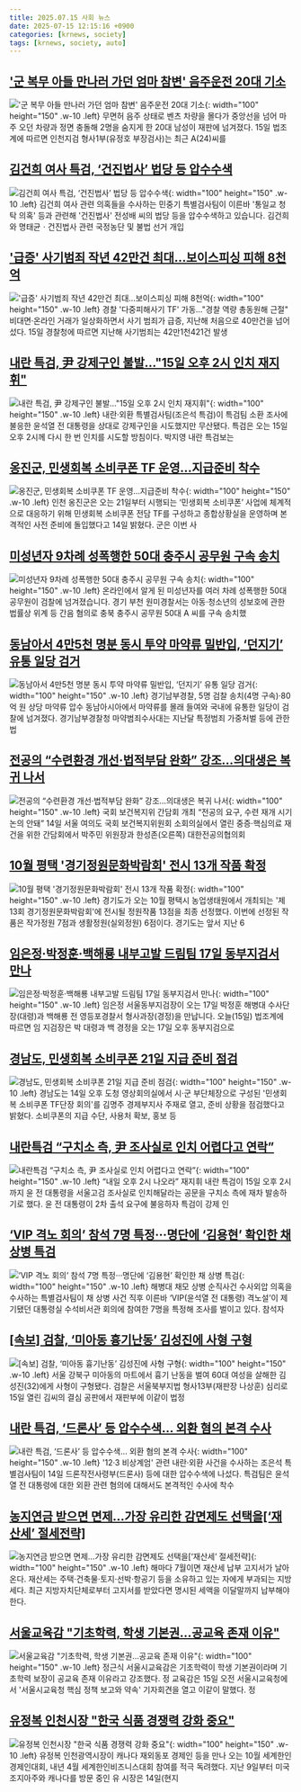 ```yaml
---
title: 2025.07.15 사회 뉴스
date: 2025-07-15 12:15:16 +0900
categories: [krnews, society]
tags: [krnews, society, auto]
---
```

## ['군 복무 아들 만나러 가던 엄마 참변' 음주운전 20대 기소](https://n.news.naver.com/mnews/article/003/0013362922)

!['군 복무 아들 만나러 가던 엄마 참변' 음주운전 20대 기소](https://mimgnews.pstatic.net/image/origin/003/2025/07/15/13362922.jpg?type=nf220_150){: width="100" height="150" .w-10 .left}
무면허 음주 상태로 벤츠 차량을 몰다가 중앙선을 넘어 마주 오던 차량과 정면 충돌해 2명을 숨지게 한 20대 남성이 재판에 넘겨졌다. 15일 법조계에 따르면 인천지검 형사1부(유정호 부장검사)는 최근 A(24)씨를

## [김건희 여사 특검, ‘건진법사’ 법당 등 압수수색](https://n.news.naver.com/mnews/article/056/0011989292)

![김건희 여사 특검, ‘건진법사’ 법당 등 압수수색](https://mimgnews.pstatic.net/image/origin/056/2025/07/15/11989292.jpg?type=nf220_150){: width="100" height="150" .w-10 .left}
김건희 여사 관련 의혹들을 수사하는 민중기 특별검사팀이 이른바 '통일교 청탁 의혹' 등과 관련해 '건진법사' 전성배 씨의 법당 등을 압수수색하고 있습니다. 김건희와 명태균ㆍ건진법사 관련 국정농단 및 불법 선거 개입

## ['급증' 사기범죄 작년 42만건 최대…보이스피싱 피해 8천억](https://n.news.naver.com/mnews/article/001/0015507399)

!['급증' 사기범죄 작년 42만건 최대…보이스피싱 피해 8천억](https://mimgnews.pstatic.net/image/origin/001/2025/07/15/15507399.jpg?type=nf220_150){: width="100" height="150" .w-10 .left}
경찰 '다중피해사기 TF' 가동…"경찰 역량 총동원해 근절" 비대면·온라인 거래가 일상화하면서 사기 범죄가 급증, 지난해 처음으로 40만건을 넘어섰다. 15일 경찰청에 따르면 지난해 사기범죄는 42만1천421건 발생

## [내란 특검, 尹 강제구인 불발…"15일 오후 2시 인치 재지휘"](https://n.news.naver.com/mnews/article/014/0005376799)

![내란 특검, 尹 강제구인 불발…"15일 오후 2시 인치 재지휘"](https://mimgnews.pstatic.net/image/origin/014/2025/07/14/5376799.jpg?type=nf220_150){: width="100" height="150" .w-10 .left}
내란·외환 특별검사팀(조은석 특검)이 특검팀 소환 조사에 불응한 윤석열 전 대통령을 상대로 강제구인을 시도했지만 무산됐다. 특검은 오는 15일 오후 2시께 다시 한 번 인치를 시도할 방침이다. 박지영 내란 특검보는

## [옹진군, 민생회복 소비쿠폰 TF 운영…지급준비 착수](https://n.news.naver.com/mnews/article/005/0001789577)

![옹진군, 민생회복 소비쿠폰 TF 운영…지급준비 착수](https://mimgnews.pstatic.net/image/origin/005/2025/07/14/1789577.jpg?type=nf220_150){: width="100" height="150" .w-10 .left}
인천 옹진군은 오는 21일부터 시행되는 ‘민생회복 소비쿠폰’ 사업에 체계적으로 대응하기 위해 민생회복 소비쿠폰 전담 TF를 구성하고 종합상황실을 운영하며 본격적인 사전 준비에 돌입했다고 14일 밝혔다. 군은 이번 사

## [미성년자 9차례 성폭행한 50대 충주시 공무원 구속 송치](https://n.news.naver.com/mnews/article/055/0001275249)

![미성년자 9차례 성폭행한 50대 충주시 공무원 구속 송치](https://mimgnews.pstatic.net/image/origin/055/2025/07/15/1275249.jpg?type=nf220_150){: width="100" height="150" .w-10 .left}
온라인에서 알게 된 미성년자를 여러 차례 성폭행한 50대 공무원이 검찰에 넘겨졌습니다. 경기 부천 원미경찰서는 아동·청소년의 성보호에 관한 법률상 위계 등 간음 혐의로 충북 충주시 공무원 50대 A 씨를 구속 송치했

## [동남아서 4만5천 명분 동시 투약 마약류 밀반입, ‘던지기’ 유통 일당 검거](https://n.news.naver.com/mnews/article/081/0003557748)

![동남아서 4만5천 명분 동시 투약 마약류 밀반입, ‘던지기’ 유통 일당 검거](https://mimgnews.pstatic.net/image/origin/081/2025/07/15/3557748.jpg?type=nf220_150){: width="100" height="150" .w-10 .left}
경기남부경찰, 5명 검찰 송치(4명 구속)·80억 원 상당 마약류 압수 동남아시아에서 마약류를 몰래 들여와 국내에 유통한 일당이 검찰에 넘겨졌다. 경기남부경찰청 마약범죄수사대는 지난달 특정범죄 가중처벌 등에 관한 법

## [전공의 “수련환경 개선·법적부담 완화” 강조…의대생은 복귀 나서](https://n.news.naver.com/mnews/article/016/0002499405)

![전공의 “수련환경 개선·법적부담 완화” 강조…의대생은 복귀 나서](https://mimgnews.pstatic.net/image/origin/016/2025/07/14/2499405.jpg?type=nf220_150){: width="100" height="150" .w-10 .left}
국회 보건복지위 간담회 개최 “전공의 요구, 수련 재개 시기 논의 안돼” 14일 서울 여의도 국회 보건복지위원회 소회의실에서 열린 중증·핵심의료 재건을 위한 간담회에서 박주민 위원장과 한성존(오른쪽) 대한전공의협의회

## [10월 평택 '경기정원문화박람회' 전시 13개 작품 확정](https://n.news.naver.com/mnews/article/277/0005622405)

![10월 평택 '경기정원문화박람회' 전시 13개 작품 확정](https://mimgnews.pstatic.net/image/origin/277/2025/07/15/5622405.jpg?type=nf220_150){: width="100" height="150" .w-10 .left}
경기도가 오는 10월 평택시 농업생태원에서 개최되는 '제13회 경기정원문화박람회'에 전시될 정원작품 13점을 최종 선정했다. 이번에 선정된 작품은 작가정원 7점과 생활정원(실외정원) 6점이다. 경기도는 앞서 지난 6

## [임은정·박정훈·백해룡 내부고발 드림팀 17일 동부지검서 만나](https://n.news.naver.com/mnews/article/437/0000448602)

![임은정·박정훈·백해룡 내부고발 드림팀 17일 동부지검서 만나](https://mimgnews.pstatic.net/image/origin/437/2025/07/15/448602.jpg?type=nf220_150){: width="100" height="150" .w-10 .left}
임은정 서울동부지검장이 오는 17일 박정훈 해병대 수사단장(대령)과 백해룡 전 영등포경찰서 형사과장(경정)을 만납니다. 오늘(15일) 법조계에 따르면 임 지검장은 박 대령과 백 경정을 오는 17일 오후 동부지검으로

## [경남도, 민생회복 소비쿠폰 21일 지급 준비 점검](https://n.news.naver.com/mnews/article/003/0013361435)

![경남도, 민생회복 소비쿠폰 21일 지급 준비 점검](https://mimgnews.pstatic.net/image/origin/003/2025/07/14/13361435.jpg?type=nf220_150){: width="100" height="150" .w-10 .left}
경남도는 14일 오후 도청 영상회의실에서 시·군 부단체장으로 구성된 '민생회복 소비쿠폰 TF단장 회의'를 김명주 경제부지사 주재로 열고, 준비 상황을 점검했다고 밝혔다. 소비쿠폰의 지급 수단, 사용처 확보, 홍보 등

## [내란특검 “구치소 측, 尹 조사실로 인치 어렵다고 연락”](https://n.news.naver.com/mnews/article/023/0003916960)

![내란특검 “구치소 측, 尹 조사실로 인치 어렵다고 연락”](https://mimgnews.pstatic.net/image/origin/023/2025/07/14/3916960.jpg?type=nf220_150){: width="100" height="150" .w-10 .left}
“내일 오후 2시 나오라” 재지휘 내란 특검이 15일 오후 2시까지 윤 전 대통령을 서울고검 조사실로 인치해달라는 공문을 구치소 측에 재차 발송하기로 했다. 윤 전 대통령이 2차 출석 요구에 불응하자 특검이 강제 인

## [‘VIP 격노 회의’ 참석 7명 특정···명단에 ‘김용현’ 확인한 채 상병 특검](https://n.news.naver.com/mnews/article/032/0003382611)

![‘VIP 격노 회의’ 참석 7명 특정···명단에 ‘김용현’ 확인한 채 상병 특검](https://mimgnews.pstatic.net/image/origin/032/2025/07/14/3382611.jpg?type=nf220_150){: width="100" height="150" .w-10 .left}
해병대 채모 상병 순직사건 수사외압 의혹을 수사하는 특별검사팀이 채 상병 사건 직후 이른바 ‘VIP(윤석열 전 대통령) 격노설’이 제기됐던 대통령실 수석비서관 회의에 참여한 7명을 특정해 조사를 벌이고 있다. 참석자

## [[속보] 검찰, ‘미아동 흉기난동’ 김성진에 사형 구형](https://n.news.naver.com/mnews/article/005/0001789790)

![[속보] 검찰, ‘미아동 흉기난동’ 김성진에 사형 구형](https://mimgnews.pstatic.net/image/origin/005/2025/07/15/1789790.jpg?type=nf220_150){: width="100" height="150" .w-10 .left}
서울 강북구 미아동의 마트에서 흉기 난동을 벌여 60대 여성을 살해한 김성진(32)에게 사형이 구형됐다. 검찰은 서울북부지법 형사13부(재판장 나상훈) 심리로 15일 열린 김씨의 결심 공판에서 재판부에 이같이 법정

## [내란 특검, ‘드론사’ 등 압수수색… 외환 혐의 본격 수사](https://n.news.naver.com/mnews/article/277/0005622021)

![내란 특검, ‘드론사’ 등 압수수색… 외환 혐의 본격 수사](https://mimgnews.pstatic.net/image/origin/277/2025/07/14/5622021.jpg?type=nf220_150){: width="100" height="150" .w-10 .left}
'12·3 비상계엄' 관련 내란·외환 사건을 수사하는 조은석 특별검사팀이 14일 드론작전사령부(드론사) 등에 대한 압수수색에 나섰다. 특검팀은 윤석열 전 대통령에 대한 외환 관련 혐의에 대해서도 본격적인 수사에 착수

## [농지연금 받으면 면제…가장 유리한 감면제도 선택을[‘재산세’ 절세전략]](https://n.news.naver.com/mnews/article/662/0000073054)

![농지연금 받으면 면제…가장 유리한 감면제도 선택을[‘재산세’ 절세전략]](https://mimgnews.pstatic.net/image/origin/662/2025/07/15/73054.jpg?type=nf220_150){: width="100" height="150" .w-10 .left}
해마다 7월이면 재산세 납부 고지서가 날아온다. 재산세는 주택·건축물·토지·선박·항공기 등을 소유하고 있는 자에게 부과되는 지방세다. 최근 지방자치단체로부터 고지서를 받았다면 명시된 세액을 이달말까지 납부해야 한다.

## [서울교육감 "기초학력, 학생 기본권…공교육 존재 이유"](https://n.news.naver.com/mnews/article/003/0013362689)

![서울교육감 "기초학력, 학생 기본권…공교육 존재 이유"](https://mimgnews.pstatic.net/image/origin/003/2025/07/15/13362689.jpg?type=nf220_150){: width="100" height="150" .w-10 .left}
정근식 서울시교육감은 기초학력이 학생 기본권이라며 기초학력 보장이 공교육 존재 이유라고 강조했다. 정 교육감은 15일 오전 서울시교육청에서 '서울시교육청 핵심 정책 보고와 약속' 기자회견을 열고 이같이 말했다. 정

## [유정복 인천시장 "한국 식품 경쟁력 강화 중요"](https://n.news.naver.com/mnews/article/031/0000948717)

![유정복 인천시장 "한국 식품 경쟁력 강화 중요"](https://mimgnews.pstatic.net/image/origin/031/2025/07/15/948717.jpg?type=nf220_150){: width="100" height="150" .w-10 .left}
유정복 인천광역시장이 캐나다 재외동포 경제인 등을 만나 오는 10월 세계한인경제인대회, 내년 4월 세계한인비즈니스대회 참여를 적극 독려했다. 지난 9일부터 미국 조지아주와 캐나다를 방문 중인 유 시장은 14일(현지

